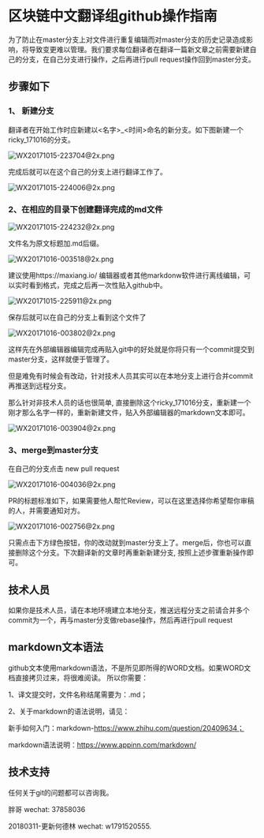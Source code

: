 # 区块链中文翻译组github操作指南

为了防止在master分支上对文件进行重复编辑而对master分支的历史记录造成影响，将导致变更难以管理。我们要求每位翻译者在翻译一篇新文章之前需要新建自己的分支，在自己分支进行操作，之后再进行pull request操作回到master分支。

## 步骤如下

### 1、 新建分支

 翻译者在开始工作时应新建以<名字>_<时间>命名的新分支。如下图新建一个ricky_171016的分支。

![WX20171015-223704@2x.png](https://steemitimages.com/DQmYT6akfe1uckSjqisB8s5jnkzBpjv36TzpARYEfG3Xhqz/WX20171015-223704%402x.png)

完成后就可以在这个自己的分支上进行翻译工作了。

![WX20171015-224006@2x.png](https://steemitimages.com/DQmadiZxrxYDUfSVzsjTJ4LAFzVn1hi455Ua5c9hY3PeZUH/WX20171015-224006%402x.png)

### 2、在相应的目录下创建翻译完成的md文件

![WX20171015-224232@2x.png](https://steemitimages.com/DQmXAz1cfq4mxB7CsS5hJvYN8dTjZwpYax4VgXEXXf4aQ1h/WX20171015-224232%402x.png)

文件名为原文标题加.md后缀。

![WX20171016-003518@2x.png](https://steemitimages.com/DQmWVSEaAbdPcibAiaWff1zNfosxodZU4h9PRDs2F6SXoCg/WX20171016-003518%402x.png)


建议使用https://maxiang.io/ 编辑器或者其他markdonw软件进行离线编辑，可以实时看到格式，完成之后再一次性贴入github中。

![WX20171015-225911@2x.png](https://steemitimages.com/DQmZQnJAiJH7zhD34gM8jPXfST5mPKLi1qaPScUZAwHYtFp/WX20171015-225911%402x.png)


保存后就可以在自己的分支上看到这个文件了

![WX20171016-003802@2x.png](https://steemitimages.com/DQmPMZdNhNN2XTqHGgJu8Mey58PU45QPAaDu8xHHF68bDJC/WX20171016-003802%402x.png)

这样先在外部编辑器编辑完成再贴入git中的好处就是你将只有一个commit提交到master分支，这样就便于管理了。

但是难免有时候会有改动，针对技术人员其实可以在本地分支上进行合并commit再推送到远程分支。

那么针对非技术人员的话也很简单, 直接删除这个ricky_171016分支，重新建一个刚才那么名字一样的，重新新建文件，贴入外部编辑器的markdown文本即可。

![WX20171016-003904@2x.png](https://steemitimages.com/DQmYN1EDjjo2UV1GpfNNeAsDRq1LH6LA8ArLg26BU1CRwDH/WX20171016-003904%402x.png)

### 3、merge到master分支

在自己的分支点击 new pull request


![WX20171016-004036@2x.png](https://steemitimages.com/DQmZ64AwUrykFquB6PPuhjAm8zQ2X3cJvevNbLN4Rs91bev/WX20171016-004036%402x.png)

PR的标题标准如下，如果需要他人帮忙Review，可以在这里选择你希望帮你审稿的人，并需要通知对方。

![WX20171016-002756@2x.png](https://steemitimages.com/DQmRvmyDYjFbLTxm4baZeecfJofx4KKt4aPMUfJ2R6i9Aeg/WX20171016-002756%402x.png)

只需点击下方绿色按钮，你的改动就到master分支上了。merge后，你也可以直接删除这个分支。下次翻译新的文章时再重新新建分支, 按照上述步骤重新操作即可。

技术人员
----------------

如果你是技术人员，请在本地环境建立本地分支，推送远程分支之前请合并多个commit为一个，再与master分支做rebase操作，然后再进行pull request

markdown文本语法
----------------

github文本使用markdown语法，不是所见即所得的WORD文档。如果WORD文档直接拷贝过来，将很难阅读。
所以你需要：

1、译文提交时，文件名称结尾需要为：.md；

2、关于markdown的语法说明，请见：

新手如何入门：markdown-https://www.zhihu.com/question/20409634；

markdown语法说明：https://www.appinn.com/markdown/


技术支持
---------------
任何关于git的问题都可以咨询我。

胖哥 wechat: 37858036 

20180311-更新何德林 wechat: w1791520555.
